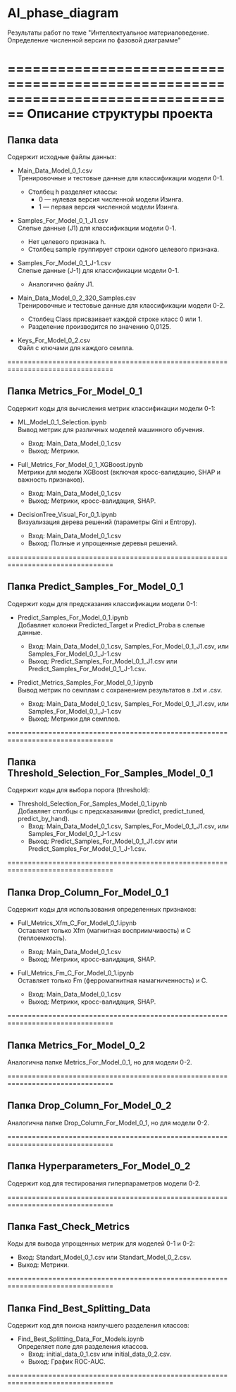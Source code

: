 # AI_phase_diagram
Результаты работ по теме "Интеллектуальное материаловедение. Определение численной версии по фазовой диаграмме"

================================================================================
                              Описание структуры проекта
================================================================================

Папка data
----------------
Содержит исходные файлы данных:
- Main_Data_Model_0_1.csv  
  Тренировочные и тестовые данные для классификации модели 0-1.  
  - Столбец h разделяет классы:  
    - 0 — нулевая версия численной модели Изинга.  
    - 1 — первая версия численной модели Изинга.

- Samples_For_Model_0_1_J1.csv  
  Слепые данные (J1) для классификации модели 0-1.  
  - Нет целевого признака h.  
  - Столбец sample группирует строки одного целевого признака.

- Samples_For_Model_0_1_J-1.csv  
  Слепые данные (J-1) для классификации модели 0-1.  
  - Аналогично файлу J1.

- Main_Data_Model_0_2_320_Samples.csv  
  Тренировочные и тестовые данные для классификации модели 0-2.  
  - Столбец Class присваивает каждой строке класс 0 или 1.  
  - Разделение производится по значению 0,0125.

- Keys_For_Model_0_2.csv  
  Файл с ключами для каждого семпла.

================================================================================

Папка Metrics_For_Model_0_1
-------------------------------
Содержит коды для вычисления метрик классификации модели 0-1:
- ML_Model_0_1_Selection.ipynb  
  Вывод метрик для различных моделей машинного обучения.  
  - Вход: Main_Data_Model_0_1.csv  
  - Выход: Метрики.

- Full_Metrics_For_Model_0_1_XGBoost.ipynb  
  Метрики для модели XGBoost (включая кросс-валидацию, SHAP и важность признаков).  
  - Вход: Main_Data_Model_0_1.csv  
  - Выход: Метрики, кросс-валидация, SHAP.

- DecisionTree_Visual_For_0_1.ipynb  
  Визуализация дерева решений (параметры Gini и Entropy).  
  - Вход: Main_Data_Model_0_1.csv  
  - Выход: Полные и упрощенные деревья решений.

================================================================================

Папка Predict_Samples_For_Model_0_1
---------------------------------------
Содержит коды для предсказания классификации модели 0-1:
- Predict_Samples_For_Model_0_1.ipynb  
  Добавляет колонки Predicted_Target и Predict_Proba в слепые данные.  
  - Вход: Main_Data_Model_0_1.csv, Samples_For_Model_0_1_J1.csv, или Samples_For_Model_0_1_J-1.csv  
  - Выход: Predict_Samples_For_Model_0_1_J1.csv или Predict_Samples_For_Model_0_1_J-1.csv.

- Predict_Metrics_Samples_For_Model_0_1.ipynb  
  Вывод метрик по семплам с сохранением результатов в .txt и .csv.  
  - Вход: Main_Data_Model_0_1.csv, Samples_For_Model_0_1_J1.csv, или Samples_For_Model_0_1_J-1.csv  
  - Выход: Метрики для семплов.

================================================================================

Папка Threshold_Selection_For_Samples_Model_0_1
---------------------------------------------------
Содержит коды для выбора порога (threshold):
- Threshold_Selection_For_Samples_Model_0_1.ipynb  
  Добавляет столбцы с предсказаниями (predict, predict_tuned, predict_by_hand).  
  - Вход: Main_Data_Model_0_1.csv, Samples_For_Model_0_1_J1.csv, или Samples_For_Model_0_1_J-1.csv  
  - Выход: Predict_Samples_For_Model_0_1_J1.csv или Predict_Samples_For_Model_0_1_J-1.csv.

================================================================================

Папка Drop_Column_For_Model_0_1
-----------------------------------
Содержит коды для использования определенных признаков:
- Full_Metrics_Xfm_C_For_Model_0_1.ipynb  
  Оставляет только Xfm (магнитная восприимчивость) и C (теплоемкость).  
  - Вход: Main_Data_Model_0_1.csv  
  - Выход: Метрики, кросс-валидация, SHAP.

- Full_Metrics_Fm_C_For_Model_0_1.ipynb  
  Оставляет только Fm (ферромагнитная намагниченность) и C.  
  - Вход: Main_Data_Model_0_1.csv  
  - Выход: Метрики, кросс-валидация, SHAP.

================================================================================

Папка Metrics_For_Model_0_2
-------------------------------
Аналогична папке Metrics_For_Model_0_1, но для модели 0-2.

================================================================================

Папка Drop_Column_For_Model_0_2
-----------------------------------
Аналогична папке Drop_Column_For_Model_0_1, но для модели 0-2.

================================================================================

Папка Hyperparameters_For_Model_0_2
---------------------------------------
Содержит код для тестирования гиперпараметров модели 0-2.

================================================================================

Папка Fast_Check_Metrics
----------------------------
Коды для вывода упрощенных метрик для моделей 0-1 и 0-2:
- Вход: Standart_Model_0_1.csv или Standart_Model_0_2.csv.  
- Выход: Метрики.

================================================================================

Папка Find_Best_Splitting_Data
----------------------------------
Содержит код для поиска наилучшего разделения классов:
- Find_Best_Splitting_Data_For_Models.ipynb  
  Определяет поле для разделения классов.  
  - Вход: initial_data_0_1.csv или initial_data_0_2.csv.  
  - Выход: График ROC-AUC.

================================================================================
